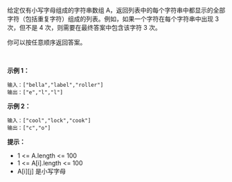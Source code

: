 给定仅有小写字母组成的字符串数组 A，返回列表中的每个字符串中都显示的全部字符（包括重复字符）组成的列表。例如，如果一个字符在每个字符串中出现 3 次，但不是 4 次，则需要在最终答案中包含该字符 3 次。

你可以按任意顺序返回答案。

 

**示例 1：**
```
输入：["bella","label","roller"]
输出：["e","l","l"]
```
**示例 2：**
```
输入：["cool","lock","cook"]
输出：["c","o"]
```

**提示：**

- 1 <= A.length <= 100
- 1 <= A[i].length <= 100
- A[i][j] 是小写字母
